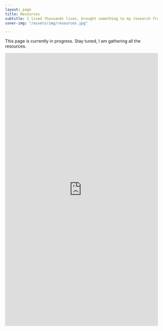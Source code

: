 ```yaml
---
layout: page
title: Resources
subtitle: I lived thousands lives, brought something to my research from each of them. Researching is my passion, so is helping students thrive, and keeping academia fair and status quo free.
cover-img: "/assets/img/resources.jpg"

---
```


This page is currently in progress. Stay tuned, I am gathering all the resources.


<iframe class="airtable-embed" src="https://airtable.com/embed/shrNysgsfsdUGDIod?backgroundColor=gray&viewControls=on" frameborder="0" onmousewheel="" width="100%" height="900" style="background: transparent; border: 0 solid #ccc;"></iframe>